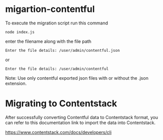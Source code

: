 # migartion-contentful

To execute the migration script run this command

```
node index.js
```

enter the filename along with the file path

```
Enter the file details: /user/admin/contentful.json
```

or

```
Enter the file details: /user/admin/contentful
```

Note: Use only contentful exported json files with or without the .json extension.


# Migrating to Contentstack

After successfully converting Contentful data to Contentstack format, you can refer to this documentation link to import the data into Contentstack.

https://www.contentstack.com/docs/developers/cli
